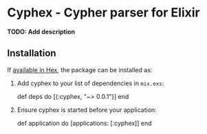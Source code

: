 # Cyphex - Cypher parser for Elixir

**TODO: Add description**

## Installation

If [available in Hex](https://hex.pm/docs/publish), the package can be installed as:

  1. Add cyphex to your list of dependencies in `mix.exs`:

        def deps do
          [{:cyphex, "~> 0.0.1"}]
        end

  2. Ensure cyphex is started before your application:

        def application do
          [applications: [:cyphex]]
        end
